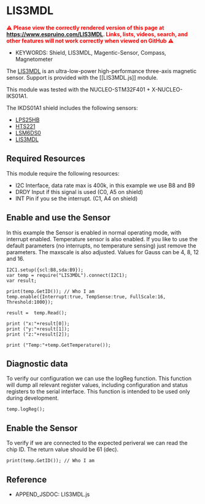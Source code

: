 <!--- Copyright (c) 2018 Joachim Klein. See the file LICENSE for copying permission. -->
LIS3MDL
=======

<span style="color:red">:warning: **Please view the correctly rendered version of this page at https://www.espruino.com/LIS3MDL. Links, lists, videos, search, and other features will not work correctly when viewed on GitHub** :warning:</span>

* KEYWORDS: Shield, LIS3MDL, Magentic-Sensor, Compass, Magnetometer

The [LIS3MDL](http://www.st.com/en/mems-and-sensors/lis3mdl.html) is an ultra-low-power high-performance three-axis magnetic sensor. Support is provided with the
[[LIS3MDL.js]] module.

This module was tested with the NUCLEO-STM32F401 + X-NUCLEO-IKS01A1.

The IKDS01A1 shield includes the following sensors:
* [LPS25HB](/LPS25HB)  
* [HTS221](/HTS221)
* [LSM6DS0](/LSM6DSL)
* [LIS3MDL](/LIS3MDL)

## Required Resources

This module require the following resources:

- I2C Interface, data rate max is 400k, in this example we use B8 and B9
- DRDY Input if this signal is used (C0, A5 on shield)
- INT Pin if you se the interrupt. (C1, A4 on shield)

## Enable and use the Sensor

In this example the Sensor is enabled in normal operating mode, with interrupt enabled.
Temperature sensor is also enabled.
If you like to use the default parameters (no interrupts, no temperature sensing) just remove the parameters.
The maxscale is also adjusted. Values for Gauss can be 4, 8, 12 and 16.

```
I2C1.setup({scl:B8,sda:B9});
var temp = require("LIS3MDL").connect(I2C1);
var result;

print(temp.GetID()); // Who I am
temp.enable({Interrupt:true, TempSense:true, FullScale:16, Threshold:1000});

result =  temp.Read();

print ("x:"+result[0]);  
print ("y:"+result[1]);  
print ("z:"+result[2]);  

print ("Temp:"+temp.GetTemperature());  
```

## Diagnostic data

To verify our configuration we can use the logReg function.
This function will dump all relevant register values, including configuration
and status registers to the serial interface.
This function is intended to be used only during development.

```
temp.logReg();
```

## Enable the Sensor

To verify if we are connected to the expected periveral we can read the chip ID.
The return value should be 61 (dec).

```
print(temp.GetID()); // Who I am
```

Reference
---------

* APPEND_JSDOC: LIS3MDL.js
